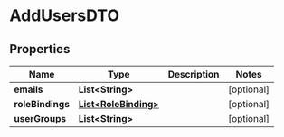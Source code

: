 # AddUsersDTO

## Properties
Name | Type | Description | Notes
------------ | ------------- | ------------- | -------------
**emails** | **List&lt;String&gt;** |  |  [optional]
**roleBindings** | [**List&lt;RoleBinding&gt;**](RoleBinding.md) |  |  [optional]
**userGroups** | **List&lt;String&gt;** |  |  [optional]
